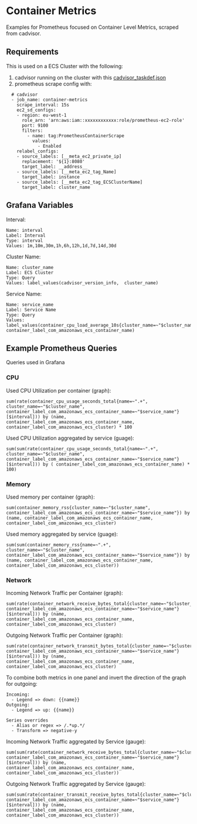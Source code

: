 Container Metrics
=================

Examples for Prometheus focused on Container Level Metrics, scraped from cadvisor.

Requirements
------------

This is used on a ECS Cluster with the following:

1.  cadvisor running on the cluster with this [cadvisor\_taskdef.json](https://github.com/ruanbekker/cheatsheets/blob/master/ecs/task-definitions/cadvisor_taskdef.json)
2.  prometheus scrape config with:

<!-- -->

      # cadvisor
      - job_name: container-metrics
        scrape_interval: 15s
        ec2_sd_configs:
        - region: eu-west-1
          role_arn: 'arn:aws:iam::xxxxxxxxxxxx:role/prometheus-ec2-role'
          port: 9100
          filters:
            - name: tag:PrometheusContainerScrape
              values:
                - Enabled
        relabel_configs:
        - source_labels: [__meta_ec2_private_ip]
          replacement: '${1}:8080'
          target_label: __address__
        - source_labels: [__meta_ec2_tag_Name]
          target_label: instance
        - source_labels: [__meta_ec2_tag_ECSClusterName]
          target_label: cluster_name

Grafana Variables
-----------------

Interval:

    Name: interval
    Label: Interval
    Type: interval
    Values: 1m,10m,30m,1h,6h,12h,1d,7d,14d,30d

Cluster Name:

    Name: cluster_name
    Label: ECS Cluster
    Type: Query
    Values: label_values(cadvisor_version_info,  cluster_name)

Service Name:

    Name: service_name
    Label: Service Name
    Type: Query
    Values: label_values(container_cpu_load_average_10s{cluster_name=~"$cluster_name"}, container_label_com_amazonaws_ecs_container_name)

Example Prometheus Queries
--------------------------

Queries used in Grafana

### CPU

Used CPU Utilization per container (graph):

    sum(rate(container_cpu_usage_seconds_total{name=~".+", cluster_name=~"$cluster_name", container_label_com_amazonaws_ecs_container_name=~"$service_name"}[$interval])) by (name, container_label_com_amazonaws_ecs_container_name, container_label_com_amazonaws_ecs_cluster) * 100

Used CPU Utilization aggregated by service (guage):

    sum(sum(rate(container_cpu_usage_seconds_total{name=~".+", cluster_name=~"$cluster_name", container_label_com_amazonaws_ecs_container_name=~"$service_name"}[$interval])) by ( container_label_com_amazonaws_ecs_container_name) * 100)

### Memory

Used memory per container (graph):

    sum(container_memory_rss{cluster_name=~"$cluster_name", container_label_com_amazonaws_ecs_container_name=~"$service_name"}) by (name, container_label_com_amazonaws_ecs_container_name, container_label_com_amazonaws_ecs_cluster)

Used memory aggregated by service (guage):

    sum(sum(container_memory_rss{name=~".+", cluster_name=~"$cluster_name", container_label_com_amazonaws_ecs_container_name=~"$service_name"}) by (name, container_label_com_amazonaws_ecs_container_name, container_label_com_amazonaws_ecs_cluster))

### Network

Incoming Network Traffic per Container (graph):

    sum(rate(container_network_receive_bytes_total{cluster_name=~"$cluster_name", container_label_com_amazonaws_ecs_container_name=~"$service_name"}[$interval])) by (name, container_label_com_amazonaws_ecs_container_name, container_label_com_amazonaws_ecs_cluster)

Outgoing Network Traffic per Container (graph):

    sum(rate(container_network_transmit_bytes_total{cluster_name=~"$cluster_name", container_label_com_amazonaws_ecs_container_name=~"$service_name"}[$interval])) by (name, container_label_com_amazonaws_ecs_container_name, container_label_com_amazonaws_ecs_cluster)

To combine both metrics in one panel and invert the direction of the graph for outgoing:

    Incoming:
      - Legend => down: {{name}}
    Outgoing:
      - Legend => up: {{name}}
      
    Series overrides
      - Alias or regex => /.*up.*/
      - Transform => negative-y

Incoming Network Traffic aggregated by Service (gauge):

    sum(sum(rate(container_network_receive_bytes_total{cluster_name=~"$cluster_name", container_label_com_amazonaws_ecs_container_name=~"$service_name"}[$interval])) by (name, container_label_com_amazonaws_ecs_container_name, container_label_com_amazonaws_ecs_cluster))

Outgoing Network Traffic aggregated by Service (gauge):

    sum(sum(rate(container_transmit_receive_bytes_total{cluster_name=~"$cluster_name", container_label_com_amazonaws_ecs_container_name=~"$service_name"}[$interval])) by (name, container_label_com_amazonaws_ecs_container_name, container_label_com_amazonaws_ecs_cluster))
